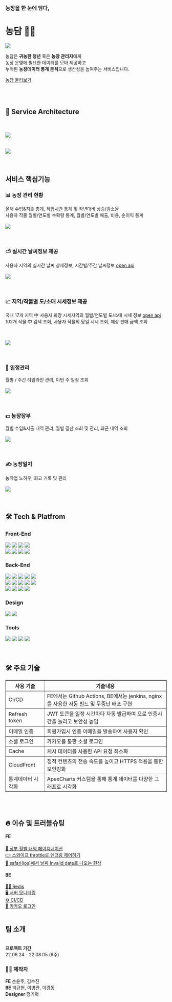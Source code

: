 <h3>농장을 한 눈에 담다,</h3>
<h1>농담 🧑‍🌾</h1>
<img src="https://user-images.githubusercontent.com/94617638/182112917-fcbd84ad-a16f-402b-8d13-e9d9c5d530ff.png">  

<br/>

<span>농담은 <strong>귀농한 청년</strong> 혹은 <strong>농장 관리자</strong>에게 <br/>
농장 운영에 필요한 데이터를 모아 제공하고 <br/>
누적된 <strong>농장데이터 통계 분석</strong>으로 생산성을 높여주는 서비스입니다.</span>

 <a  href="https://nongdam.site" > 농담 둘러보기</a><br/>

<br/><br/>

<h2>🩻 Service Architecture</h2>
<br/><br/>
<a href='https://ifh.cc/v-8HHVWl' target='_blank'><img src='https://ifh.cc/g/8HHVWl.png' border='0'></a>
<br/><br/><br/>
<a href='https://ifh.cc/v-OBHYzW' target='_blank'><img src='https://ifh.cc/g/OBHYzW.png' border='0'></a>
<br/><br/><br/>

<h2>서비스 핵심기능</h2>

 <h3>📊 농장 관리 현황</h3>
 <span>올해 수입&지출 총계, 작업시간 통계 및 작년대비 상승/감소율 <br/>
사용자 작물 월별/연도별 수확량 통계, 월별/연도별 매출, 비용, 순이익 통계<span/>
 <br/><br/>
<a href='https://ifh.cc/v-yfj7Wc' target='_blank'><img src='https://ifh.cc/g/yfj7Wc.png' border='0'></a>
<br/><br/><br/>

 <h3>⛅️ 실시간 날씨정보 제공</h3>

<span>사용자 지역의 실시간 날씨 상세정보, 시간별/주간 날씨정보 [open api](https://openweathermap.org/api/one-call-api) </span>
 <br/><br/>
<a href='https://ifh.cc/v-4mD6g8' target='_blank'><img src='https://ifh.cc/g/4mD6g8.png' border='0'></a>
<br/><br/><br/>

 <h3>📈 지역/작물별 도/소매 시세정보 제공</h3>
<span>국내 17개 지역 中 사용자 희망 시세지역의 월별/연도별 도/소매 시세 정보</span>  <a href='https://www.kamis.or.kr/customer/reference/openapi_list.do?action=detail&boardno=2' target='_blank'>open api</a>
<br/>
<span>102개 작물 中 검색 조회, 사용자 작물의 당일 시세 조회, 예상 판매 금액 조회
</span>
 
 <br/><br/>
 <a href='https://ifh.cc/v-tZR1nt' target='_blank'><img src='https://ifh.cc/g/tZR1nt.png' border='0'></a>
<br/><br/><br/>

 <h3>📆 일정관리</h3>
<span>월별 / 주간 타임라인 관리, 이번 주 일정 조회</span>
<br/><br/>
<a href='https://ifh.cc/v-3Mm31d' target='_blank'><img src='https://ifh.cc/g/3Mm31d.png' border='0'></a>
<br/><br/><br/>

 <h3>💵 농장장부</h3>
<span>월별 수입&지출 내역 관리, 월별 결산 조회 및 관리, 최근 내역 조회</span>
<br/><br/>
<a href='https://ifh.cc/v-7zBKNQ' target='_blank'><img src='https://ifh.cc/g/7zBKNQ.png' border='0'></a>
<br/><br/><br/>

 <h3>✍️ 농장일지</h3>
<span>농작업 노하우, 회고 기록 및 관리</span>
<br/><br/>
<a href='https://ifh.cc/v-X0z8ng' target='_blank'><img src='https://ifh.cc/g/X0z8ng.jpg' border='0'></a>
<br/><br/><br/>



<h2>🛠 Tech & Platfrom</h2>

<h3>Front-End </h3>
<div>
<img src="https://img.shields.io/badge/Visual Studio Code-007ACC.svg?&style=for-the-badge&logo=Visual Studio Code&logoColor=white">
<img src="https://img.shields.io/badge/react-61DAFB?style=for-the-badge&logo=react&logoColor=black"> 
<img src="https://img.shields.io/badge/React Router-CA4245?style=for-the-badge&logo=React Router&logoColor=white">
<img src="https://img.shields.io/badge/GitHub Actions-2088FF?style=for-the-badge&logo=GitHub Actions&logoColor=white">
</div>
<div>
<img src="https://img.shields.io/badge/redux-764ABC?style=for-the-badge&logo=redux&logoColor=white"> 
<img src="https://img.shields.io/badge/styled-components-DB7093?style=for-the-badge&logo=styled-components&logoColor=white"> 
<img src="https://img.shields.io/badge/JavaScript-F7DF1E?style=for-the-badge&logo=JavaScript&logoColor=black"> 
<img src="https://img.shields.io/badge/Amazon S3-569A31?style=for-the-badge&logo=Amazon S3&logoColor=white"> 	
</div>

<h3>Back-End </h3>
<div>
<img src="https://img.shields.io/badge/IntelliJ IDEA-000000.svg?&style=for-the-badge&logo=IntelliJ IDEA&logoColor=white">
<img src="https://img.shields.io/badge/spring Framework-6DB33F.svg?&style=for-the-badge&logo=Spring&logoColor=white">
<img src="https://img.shields.io/badge/spring%20boot-6DB33F.svg?&style=for-the-badge&logo=Spring%20boot&logoColor=white">
<img src="https://img.shields.io/badge/Gradle-02303A.svg?&style=for-the-badge&logo=Gradle&logoColor=white">
<img src="https://img.shields.io/badge/JWT-000000.svg?&style=for-the-badge&logo=Json%20Web%20Tokens&logoColor=white">
</div>
<div>
<img src="https://img.shields.io/badge/MYSQL-2075C9.svg?&style=for-the-badge&logo=MYSQL&logoColor=white">
<img src="https://img.shields.io/badge/REDIS-C92860.svg?&style=for-the-badge&logo=REDIS&logoColor=white">
<img src="https://img.shields.io/badge/NGINX-009639.svg?&style=for-the-badge&logo=NGINX&logoColor=white">
<img src="https://img.shields.io/badge/Prometheus-E6522C.svg?&style=for-the-badge&logo=Prometheus&logoColor=white">
<img src="https://img.shields.io/badge/GRAFANA-C930C3.svg?&style=for-the-badge&logo=GRAFANA&logoColor=white">
</div>
<div>
<img src="https://img.shields.io/badge/jenkins-C90E05.svg?&style=for-the-badge&logo=Jenkins&logoColor=white">
<img src="https://img.shields.io/badge/AMAZON%20EC2-58C4C7.svg?&style=for-the-badge&logo=AMAZON%20EC2&logoColor=white">
<img src="https://img.shields.io/badge/AMAZON%20S3-C78348.svg?&style=for-the-badge&logo=AMAZON%20S3&logoColor=white">
<img src="https://img.shields.io/badge/Swagger-85EA2D.svg?&style=for-the-badge&logo=Swagger&logoColor=white">
</div>

<h3>Design </h3>
<div>
<img src="https://img.shields.io/badge/Adobe Creative Cloud-DA1F26.svg?&style=for-the-badge&logo=Adobe%20Creative%20Cloud&logoColor=white">
<img src="https://img.shields.io/badge/Figma-F24E1E.svg?&style=for-the-badge&logo=Figma&logoColor=white">
</div>
<h3>Tools</h3>
<div>
<img src="https://img.shields.io/badge/Sourcetree-0052CC.svg?&style=for-the-badge&logo=Sourcetree&logoColor=white">
<img src="https://img.shields.io/badge/GitHub-181717.svg?&style=for-the-badge&logo=GitHub&logoColor=white">
<img src="https://img.shields.io/badge/Notion-000000.svg?&style=for-the-badge&logo=Notion&logoColor=white">
<img src="https://img.shields.io/badge/Slack-4A154B.svg?&style=for-the-badge&logo=Slack&logoColor=white">
</div>
<br/><br/>
	
<h2>🛠 주요 기술</h2>
<table border="1">
	<th>사용 기술</th>
	<th>기술내용</th>
	<tr>
	    <td>CI/CD</td>
	    <td>FE에서는  Github Actions, BE에서는 jenkins, nginx를 사용한 자동 빌드 및 무중단 배포 구현</td>
	</tr>
	<tr>
	    <td>Refresh token</td>
	    <td>JWT 토큰을 일정 시간마다 자동 발급하여 으로 인증시간을 늘리고 보안성 높임</td>
	</tr>
	<tr>
	    <td>이메일 인증</td>
	    <td>회원가입시 인증 이메일을 발송하여 사용자 확인</td>
	</tr>
	<tr>
	    <td>소셜 로그인</td>
	    <td>카카오를 통한 소셜 로그인</td>
	</tr>
	<tr>
	    <td>Cache</td>
	    <td>케시 데이터를 사용한 API 요청 최소화</td>
	</tr>
	<tr>
	    <td>CloudFront</td>
	    <td>정적 컨텐츠의 전송 속도를 높이고 HTTPS 적용을 통한 보안강화</td>
	</tr>
	<tr>
	    <td>통계데이터 시각화</td>
	    <td>ApexCharts 커스텀을 통해 통계 데이터를 다양한 그래프로 시각화</td>
	</tr>
    </table>

<br/><br/>
<h2>🔥 이슈 및 트러블슈팅</h2>
<h4>FE</h4>
 <a href="https://www.notion.so/ddef012e021b485a85f85440a5af15f7" > 📒 장부 월별 내역 페이지네이션</a><br/>
 <a href="https://www.notion.so/throttle-f4adb557f7c34fb1b2b650ef33389073" > 👉 스와이프 throttle로 렌더링 제어하기</a><br/>
 <a href="https://tukkit.notion.site/safari-ios-Invalid-date-2520f1123c7b4f8f864e38a14f793377" > 📅 safari(ios)에서 날짜 Invalid date로 나오는 현상</a><br/>
	
 <h4>BE</h4>
<a href="https://www.notion.so/BackEnd-TroubleShooting-Cache-56f5d95764af4b80a9818352013cc307"> 👨‍🔧 Redis</a><br />
<a href="https://www.notion.so/BackEnd-TroubleShooting-dbe8df1e583b4c47bdf92e63a87a2313"> 🖥️ 서버 모니터링</a><br />
<a href="https://www.notion.so/BackEnd-TroubleShooting-CI-CD-62eda4f967a549e598aea8d9deeb1e02"> ⚙️ CI/CD </a><br/>
<a href="https://www.notion.so/BackEnd-TroubleShooting-Kakao-13d36886e5784282ba345c22df249cf3"> 🔑 카카오 로그인 </a>
<br/><br/>
	
<h2>팀 소개</h2>
<br/>
<strong>프로젝트 기간</strong> <br/> 22.06.24 - 22.08.05 (6주)


<h3>🧑‍🔧 제작자 </h3>
	
<strong>FE</strong> 	손윤주, 김수진	<br/>
<strong>BE</strong> 	백규현, 이병관, 이경동<br/>
<strong>Designer</strong>	정기혁	
<br/><br/>
